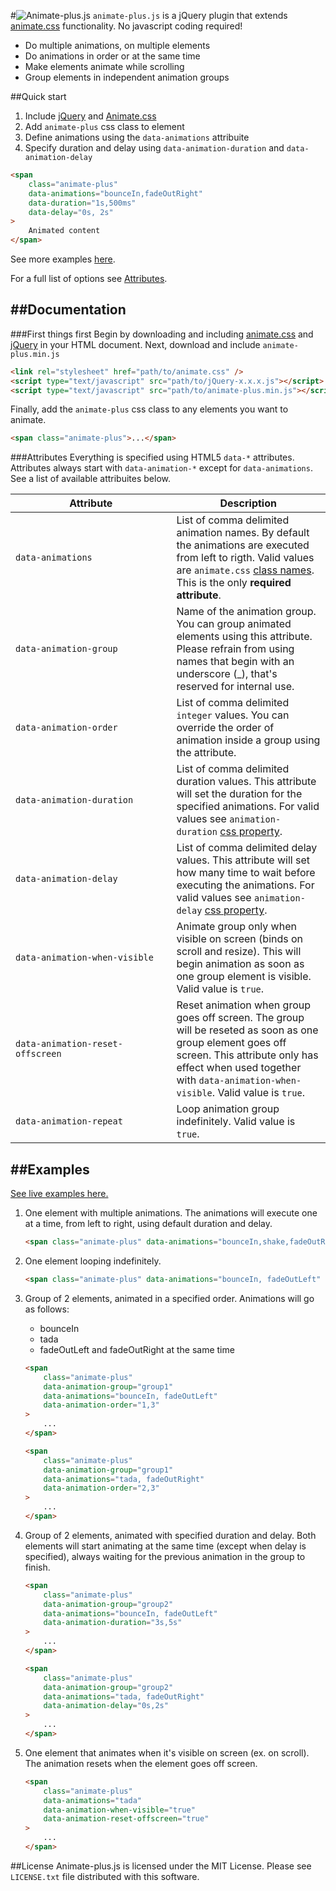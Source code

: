 #![Animate-plus.js](http://telmo.pt/animate-plus-js/images/animatepluslogo.jpg)
`animate-plus.js` is a jQuery plugin that extends [animate.css](http://daneden.github.io/animate.css/) functionality. No javascript coding required!

- Do multiple animations, on multiple elements
- Do animations in order or at the same time
- Make elements animate while scrolling
- Group elements in independent animation groups

##Quick start

1. Include [jQuery](http://jquery.com/download) and [Animate.css](http://daneden.github.io/animate.css)
2. Add `animate-plus` css class to element
3. Define animations using the `data-animations` attribuite
4. Specify duration and delay using `data-animation-duration` and `data-animation-delay`

```html
<span
    class="animate-plus"
    data-animations="bounceIn,fadeOutRight"
    data-duration="1s,500ms"
    data-delay="0s, 2s"
>
    Animated content
</span>
```

See more examples [here](#examples).

For a full list of options see [Attributes](#attributes).

##Documentation
------------
###First things first
Begin by downloading and including [animate.css](http://daneden.github.io/animate.css/) and [jQuery](http://jquery.com/download/) in your HTML document.
Next, download and include `animate-plus.min.js`

```html
<link rel="stylesheet" href="path/to/animate.css" />
<script type="text/javascript" src="path/to/jQuery-x.x.x.js"></script>
<script type="text/javascript" src="path/to/animate-plus.min.js"></script>
```

Finally, add the `animate-plus` css class to any elements you want to animate.

```html
<span class="animate-plus">...</span>
```

###Attributes
Everything is specified using HTML5 `data-*` attributes. Attributes always start with `data-animation-*` except for `data-animations`. See a list of available attribuites below.

|&nbsp;&nbsp;&nbsp;&nbsp;&nbsp;&nbsp;&nbsp;&nbsp;&nbsp;&nbsp;&nbsp;&nbsp;&nbsp;&nbsp;&nbsp;&nbsp;&nbsp;&nbsp;&nbsp;&nbsp;Attribute&nbsp;&nbsp;&nbsp;&nbsp;&nbsp;&nbsp;&nbsp;&nbsp;&nbsp;&nbsp;&nbsp;&nbsp;&nbsp;&nbsp;&nbsp;&nbsp;&nbsp;&nbsp;&nbsp;&nbsp;|Description|
|---------|-----------|
|`data-animations`|List of comma delimited animation names. By default the animations are executed from left to rigth. Valid values are `animate.css` [class names](http://daneden.github.io/animate.css/). This is the only **required attribute**.|
|`data-animation-group`|Name of the animation group. You can group animated elements using this attribute. Please refrain from using names that begin with an underscore (_), that's reserved for internal use.|
|`data-animation-order`|List of comma delimited `integer` values. You can override the order of animation inside a group using the attribute.|
|`data-animation-duration`|List of comma delimited duration values. This attribute will set the duration for the specified animations. For valid values see `animation-duration` [css property](https://developer.mozilla.org/en-US/docs/Web/CSS/animation-duration).|
|`data-animation-delay`|List of comma delimited delay values. This attribute will set how many time to wait before executing the animations. For valid values see `animation-delay` [css property](https://developer.mozilla.org/en-US/docs/Web/CSS/animation-delay).|
|`data-animation-when-visible`|Animate group only when visible on screen (binds on scroll and resize). This will begin animation as soon as one group element is visible. Valid value is `true`.|
|`data-animation-reset-offscreen`|Reset animation when group goes off screen. The group will be reseted as soon as one group element goes off screen. This attribute only has effect when used together with `data-animation-when-visible`. Valid value is `true`. |
|`data-animation-repeat`|Loop animation group indefinitely. Valid value is `true`.|

##Examples
------------

[See live examples here.](http://telmo.pt/animate-plus-js/#liveExamples)

1. One element with multiple animations. The animations will execute one at a time, from left to right, using default duration and delay.

    ```html
    <span class="animate-plus" data-animations="bounceIn,shake,fadeOutRight,fadeIn">...</span>
    ```
2. One element looping indefinitely.

    ```html
    <span class="animate-plus" data-animations="bounceIn, fadeOutLeft" data-animation-repeat="true">...</span>
    ```

3. Group of 2 elements, animated in a specified order. Animations will go as follows:
    + bounceIn
    + tada
    + fadeOutLeft and fadeOutRight at the same time

    ```html
    <span
        class="animate-plus"
        data-animation-group="group1"
        data-animations="bounceIn, fadeOutLeft"
        data-animation-order="1,3"
    >
        ...
    </span>
    
    <span
        class="animate-plus"
        data-animation-group="group1"
        data-animations="tada, fadeOutRight"
        data-animation-order="2,3"
    >
        ...
    </span>
    ```
4. Group of 2 elements, animated with specified duration and delay. Both elements will start animating at the same time (except when delay is specified), always waiting for the previous animation in the group to finish.

    ```html
    <span
        class="animate-plus"
        data-animation-group="group2"
        data-animations="bounceIn, fadeOutLeft"
        data-animation-duration="3s,5s"
    >
        ...
    </span>
    
    <span
        class="animate-plus"
        data-animation-group="group2"
        data-animations="tada, fadeOutRight"
        data-animation-delay="0s,2s"
    >
        ...
    </span>
    ```
5. One element that animates when it's visible on screen (ex. on scroll). The animation resets when the element goes off screen.

    ```html
    <span
        class="animate-plus"
        data-animations="tada"
        data-animation-when-visible="true"
        data-animation-reset-offscreen="true"
    >
        ...
    </span>
    ```
    
##License
Animate-plus.js is licensed under the MIT License. Please see `LICENSE.txt` file distributed with this software.
